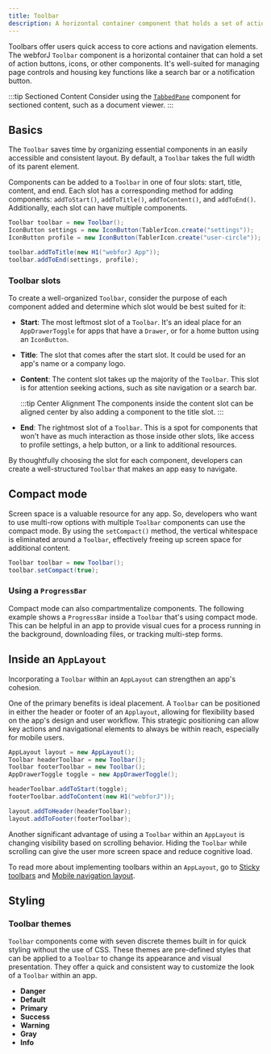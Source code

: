 ```yaml
---
title: Toolbar
description: A horizontal container component that holds a set of action buttons, icons, or other controls, typically used for performing tasks related to the current context.
---
```


<DocChip chip="shadow" />
<DocChip chip="name" label="dwc-toolbar" />
<JavadocLink type="toolbar" location="com/webforj/component/layout/toolbar/Toolbar" top='true'/>

Toolbars offer users quick access to core actions and navigation elements. The webforJ `Toolbar` component is a horizontal container that can hold a set of action buttons, icons, or other components. It's well-suited for managing page controls and housing key functions like a search bar or a notification button.

:::tip Sectioned Content
Consider using the [`TabbedPane`](./tabbedpane) component for sectioned content, such as a document viewer.
:::

## Basics

The `Toolbar` saves time by organizing essential components in an easily accessible and consistent layout. By default, a `Toolbar` takes the full width of its parent element.

Components can be added to a `Toolbar` in one of four slots: start, title, content, and end. Each slot has a corresponding method for adding components: `addToStart()`, `addToTitle()`, `addToContent()`, and `addToEnd()`. Additionally, each slot can have multiple components.

```Java
Toolbar toolbar = new Toolbar();
IconButton settings = new IconButton(TablerIcon.create("settings"));
IconButton profile = new IconButton(TablerIcon.create("user-circle"));

toolbar.addToTitle(new H1("webforJ App"));
toolbar.addToEnd(settings, profile);
```

### Toolbar slots

To create a well-organized `Toolbar`, consider the purpose of each component added and determine which slot would be best suited for it:

- **Start**: The most leftmost slot of a `Toolbar`. It's an ideal place for an `AppDrawerToggle` for apps that have a `Drawer`, or for a home button using an `IconButton`.

- **Title**: The slot that comes after the start slot. It could be used for an app's name or a company logo.

- **Content**: The content slot takes up the majority of the `Toolbar`. This slot is for attention seeking actions, such as site navigation or a search bar.

  :::tip Center Alignment
  The components inside the content slot can be aligned center by also adding a component to the title slot.
  :::

- **End**: The rightmost slot of a `Toolbar`. This is a spot for components that won't have as much interaction as those inside other slots, like access to profile settings, a help button, or a link to additional resources.

By thoughtfully choosing the slot for each component, developers can create a well-structured `Toolbar` that makes an app easy to navigate.

<ComponentDemo
path='/webforj/toolbarslots?' mobile='false'
javaE='https://raw.githubusercontent.com/webforj/webforj-documentation/refs/heads/main/src/main/java/com/webforj/samples/views/toolbar/ToolbarSlotsView.java'
height='300px'
/>

## Compact mode

Screen space is a valuable resource for any app. So, developers who want to use multi-row options with multiple `Toolbar` components can use the compact mode. By using the `setCompact()` method, the vertical whitespace is eliminated around a `Toolbar`, effectively freeing up screen space for additional content.

```Java
Toolbar toolbar = new Toolbar();
toolbar.setCompact(true);
```

### Using a `ProgressBar`

Compact mode can also compartmentalize components. The following example shows a `ProgressBar` inside a `Toolbar` that's using compact mode.
This can be helpful in an app to provide visual cues for a process running in the background, downloading files, or tracking multi-step forms.

<AppLayoutViewer path='/webforj/toolbarcompact?' mobile='false'
javaE='https://raw.githubusercontent.com/webforj/webforj-documentation/refs/heads/main/src/main/java/com/webforj/samples/views/toolbar/ToolbarCompactView.java'
/>

## Inside an `AppLayout`

Incorporating a `Toolbar` within an `AppLayout` can strengthen an app's cohesion. 

One of the primary benefits is ideal placement. A `Toolbar` can be positioned in either the header or footer of an `Applayout`, allowing for flexibility based on the app's design and user workflow. This strategic positioning can allow key actions and navigational elements to always be within reach, especially for mobile users.

```Java
AppLayout layout = new AppLayout();
Toolbar headerToolbar = new Toolbar();
Toolbar footerToolbar = new Toolbar();
AppDrawerToggle toggle = new AppDrawerToggle();

headerToolbar.addToStart(toggle);
footerToolbar.addToContent(new H1("webforJ"));

layout.addToHeader(headerToolbar);
layout.addToFooter(footerToolbar);
```

Another significant advantage of using a `Toolbar` within an `AppLayout` is changing visibility based on scrolling behavior. Hiding the `Toolbar` while scrolling can give the user more screen space and reduce cognitive load.

To read more about implementing toolbars within an `AppLayout`, go to [Sticky toolbars](./app-layout#sticky-toolbars) and [Mobile navigation layout](./app-layout#mobile-navigation-layout).

## Styling

### Toolbar themes
`Toolbar` components come with <JavadocLink type="foundation" location="com/webforj/component/Theme">seven discrete themes </JavadocLink> built in for quick styling without the use of CSS. These themes are pre-defined styles that can be applied to a `Toolbar` to change its appearance and visual presentation. They offer a quick and consistent way to customize the look of a `Toolbar` within an app.

  - **Danger**
  - **Default**
  - **Primary**
  - **Success**
  - **Warning**
  - **Gray**
  - **Info**